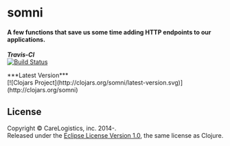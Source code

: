 # somni
#### A few functions that save us some time adding HTTP endpoints to our applications.

***Travis-CI***<br>
[![Build Status](https://travis-ci.org/CareLogistics/somni.svg?branch=master)](https://travis-ci.org/CareLogistics/somni)
<p>
***Latest Version***<br>
[![Clojars Project](http://clojars.org/somni/latest-version.svg)](http://clojars.org/somni)

## License

Copyright &copy; CareLogistics, inc. 2014-.<br>
Released under the [Eclipse License Version 1.0](http://opensource.org/licenses/eclipse-1.0.php), the same license as Clojure.

